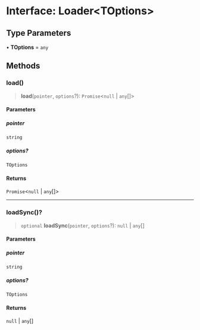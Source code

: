 # Interface: Loader\<TOptions\>

## Type Parameters

• **TOptions** = `any`

## Methods

### load()

> **load**(`pointer`, `options`?): `Promise`\<`null` \| `any`[]\>

#### Parameters

##### pointer

`string`

##### options?

`TOptions`

#### Returns

`Promise`\<`null` \| `any`[]\>

---

### loadSync()?

> `optional` **loadSync**(`pointer`, `options`?): `null` \| `any`[]

#### Parameters

##### pointer

`string`

##### options?

`TOptions`

#### Returns

`null` \| `any`[]
